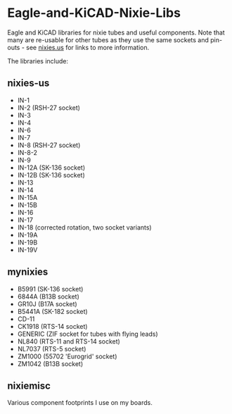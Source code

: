 # Eagle-and-KiCAD-Nixie-Libs
Eagle and KiCAD libraries for nixie tubes and useful components. Note that many are re-usable
for other tubes as they use the same sockets and pin-outs - see [nixies.us](http://www.nixies.us/resources/resources/) for links to more information.

The libraries include:

## nixies-us
* IN-1
* IN-2 (RSH-27 socket)
* IN-3
* IN-4
* IN-6
* IN-7
* IN-8 (RSH-27 socket)
* IN-8-2
* IN-9
* IN-12A (SK-136 socket)
* IN-12B (SK-136 socket)
* IN-13
* IN-14
* IN-15A
* IN-15B
* IN-16
* IN-17
* IN-18 (corrected rotation, two socket variants)
* IN-19A
* IN-19B
* IN-19V

## mynixies
* B5991 (SK-136 socket)
* 6844A (B13B socket)
* GR10J (B17A socket)
* B5441A (SK-182 socket)
* CD-11
* CK1918 (RTS-14 socket)
* GENERIC (ZIF socket for tubes with flying leads)
* NL840 (RTS-11 and RTS-14 socket)
* NL7037 (RTS-5 socket)
* ZM1000 (55702 'Eurogrid' socket)
* ZM1042 (B13B socket)

## nixiemisc
Various component footprints I use on my boards.